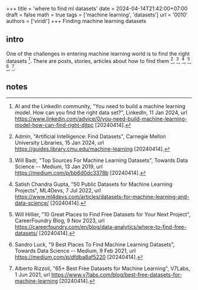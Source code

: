 +++
title = 'where to find ml datasets'
date = 2024-04-14T21:42:00+07:00
draft = false
math = true
tags = ['machine learning', 'datasets']
url = '0010'
authors = ['viridi']
+++
Finding machine learning datasets <!--more-->


## intro
One of the challenges in entering machine learning world is to find the right datasets [^ailinkedin_2024]. There are posts, stories, articles about how to find them [^admincmu_2024], [^badr_2019], [^gupta_2022], [^hillier_2023], [^luck_2021], [^rizzoli_2021].


## notes
[^ailinkedin_2024]: AI and the LinkedIn community, "You need to build a machine learning model. How can you find the right data set?", LinkedIn, 11 Jan 2024, url https://www.linkedin.com/advice/0/you-need-build-machine-learning-model-how-can-find-right-djtpc [20240414].
[^admincmu_2024]: Admin, "Artificial Intelligence: Find Datasets", Carnegie Mellon University Libraries, 15 Jan 2024, url https://guides.library.cmu.edu/machine-learning [20240414].
[^badr_2019]: Will Badr, "Top Sources For Machine Learning Datasets", Towards Data Science -- Medium, 13 Jan 2019, url https://medium.com/p/bb6d0dc3378b [20240414].
[^gupta_2022]: Satish Chandra Gupta, "50 Public Datasets for Machine Learning Projects", ML4Devs, 7 Jul 2022, url https://www.ml4devs.com/articles/datasets-for-machine-learning-and-data-science/ [20240414].
[^hillier_2023]: Will Hillier, "10 Great Places to Find Free Datasets for Your Next Project", CareerFoundry Blog, 9 Nov 2023, url https://careerfoundry.com/en/blog/data-analytics/where-to-find-free-datasets/ [20240414].
[^luck_2021]: Sandro Luck, "9 Best Places To Find Machine Learning Datasets", Towards Data Science -- Medium, 9 Feb 2021, url https://medium.com/p/dfdba8af5220 [20240414].
[^rizzoli_2021]: Alberto Rizzoli, "65+ Best Free Datasets for Machine Learning", V7Labs, 1 Jun 2021, url https://www.v7labs.com/blog/best-free-datasets-for-machine-learning [20240414].